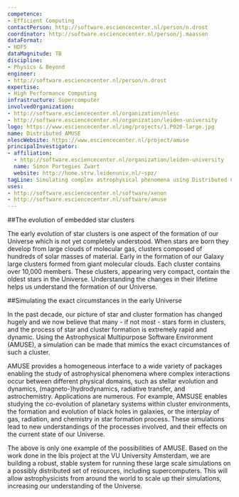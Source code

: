 ```yaml
---
competence:
- Efficient Computing
contactPerson: http://software.esciencecenter.nl/person/n.drost
coordinator: http://software.esciencecenter.nl/person/j.maassen
dataFormat:
- HDF5
dataMagnitude: TB
discipline:
- Physics & Beyond
engineer:
- http://software.esciencecenter.nl/person/n.drost
expertise:
- High Performance Computing
infrastructure: Supercomputer
involvedOrganization:
- http://software.esciencecenter.nl/organization/nlesc
- http://software.esciencecenter.nl/organization/leiden-university
logo: https://www.esciencecenter.nl/img/projects/1.P020-large.jpg
name: Distributed AMUSE
nlescWebsite: https://www.esciencecenter.nl/project/amuse
principalInvestigator:
- affiliation:
  - http://software.esciencecenter.nl/organization/leiden-university
  name: Simon Portegies Zwart
  website: http://home.strw.leidenuniv.nl/~spz/
tagLine: Simulating complex astrophysical phenomena using Distributed Computing.
uses:
- http://software.esciencecenter.nl/software/xenon
- http://software.esciencecenter.nl/software/amuse
---
```

##The evolution of embedded star clusters

The early evolution of star clusters is one aspect of the formation of our Universe which is not yet completely understood. When stars are born they develop from large clouds of molecular gas, clusters composed of hundreds of solar masses of material. Early in the formation of our Galaxy large clusters formed from giant molecular clouds. Each cluster contains over 10,000 members. These clusters, appearing very compact, contain the oldest stars in the Universe. Understanding the changes in their lifetime helps us understand the formation of our Universe.

##Simulating the exact circumstances in the early Universe

In the past decade, our picture of star and cluster formation has changed hugely and we now believe that many - if not most - stars form in clusters, and the process of star and cluster formation is extremely rapid and dynamic. Using the Astrophysical Multipurpose Software Environment (AMUSE), a simulation can be made that mimics the exact circumstances of such a cluster.

AMUSE provides a homogeneous interface to a wide variety of packages enabling the study of astrophysical phenomena where complex interactions occur between different physical domains, such as stellar evolution and dynamics, (magneto-)hydrodynamics, radiative transfer, and astrochemistry. Applications are numerous. For example, AMSUSE enables studying the co-evolution of planetary systems within cluster environments, the formation and evolution of black holes in galaxies, or the interplay of gas, radiation, and chemistry in star formation process. These simulations lead to new understandings of the processes involved, and their effects on the current state of our Universe.

The above is only one example of the possibilities of AMUSE. Based on the work done in the Ibis project at the VU University Amsterdam, we are building a robust, stable system for running these large scale simulations on a possibly distributed set of resources, including supercomputers. This will allow astrophysicists from around the world to scale up their simulations, increasing our understanding of the Universe.
